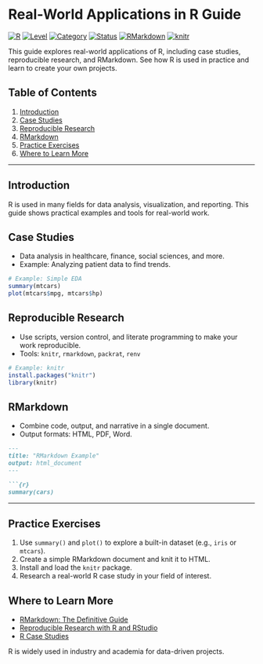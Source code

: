 # Real-World Applications in R Guide

[![R](https://img.shields.io/badge/R-4.3.0+-blue.svg)](https://www.r-project.org/)
[![Level](https://img.shields.io/badge/Level-Advanced-red.svg)](./)
[![Category](https://img.shields.io/badge/Category-Real--World%20Applications-yellow.svg)](./)
[![Status](https://img.shields.io/badge/Status-Complete-brightgreen.svg)](./)
[![RMarkdown](https://img.shields.io/badge/RMarkdown-2.20+-green.svg)](https://rmarkdown.rstudio.com/)
[![knitr](https://img.shields.io/badge/knitr-1.40+-green.svg)](https://yihui.org/knitr/)

This guide explores real-world applications of R, including case studies, reproducible research, and RMarkdown. See how R is used in practice and learn to create your own projects.

## Table of Contents
1. [Introduction](#introduction)
2. [Case Studies](#case-studies)
3. [Reproducible Research](#reproducible-research)
4. [RMarkdown](#rmarkdown)
5. [Practice Exercises](#practice-exercises)
6. [Where to Learn More](#where-to-learn-more)

---

## Introduction
R is used in many fields for data analysis, visualization, and reporting. This guide shows practical examples and tools for real-world work.

## Case Studies
- Data analysis in healthcare, finance, social sciences, and more.
- Example: Analyzing patient data to find trends.

```r
# Example: Simple EDA
summary(mtcars)
plot(mtcars$mpg, mtcars$hp)
```

## Reproducible Research
- Use scripts, version control, and literate programming to make your work reproducible.
- Tools: `knitr`, `rmarkdown`, `packrat`, `renv`

```r
# Example: knitr
install.packages("knitr")
library(knitr)
```

## RMarkdown
- Combine code, output, and narrative in a single document.
- Output formats: HTML, PDF, Word.

```markdown
---
title: "RMarkdown Example"
output: html_document
---

```{r}
summary(cars)
```

---

## Practice Exercises
1. Use `summary()` and `plot()` to explore a built-in dataset (e.g., `iris` or `mtcars`).
2. Create a simple RMarkdown document and knit it to HTML.
3. Install and load the `knitr` package.
4. Research a real-world R case study in your field of interest.

## Where to Learn More
- [RMarkdown: The Definitive Guide](https://bookdown.org/yihui/rmarkdown/)
- [Reproducible Research with R and RStudio](https://github.com/christophergandrud/Rep-Res-Book)
- [R Case Studies](https://cran.r-project.org/web/packages/Mediana/vignettes/case-studies.html)

R is widely used in industry and academia for data-driven projects. 